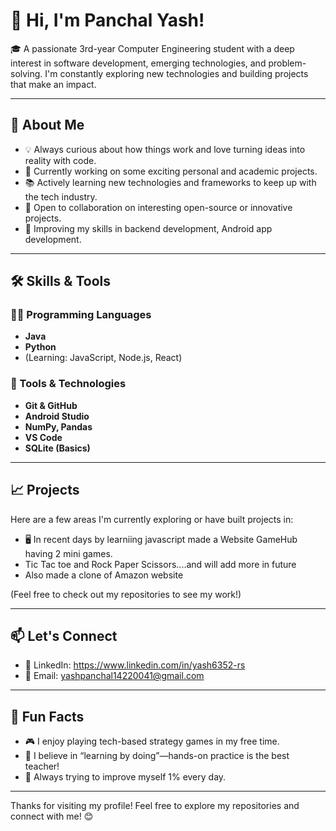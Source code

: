 # 👋 Hi, I'm Panchal Yash!

🎓 A passionate 3rd-year Computer Engineering student with a deep interest in software development, emerging technologies, and problem-solving.
    I'm constantly exploring new technologies and building projects that make an impact.

---

## 🚀 About Me

- 💡 Always curious about how things work and love turning ideas into reality with code.
- 🔭 Currently working on some exciting personal and academic projects.
- 📚 Actively learning new technologies and frameworks to keep up with the tech industry.
- 🤝 Open to collaboration on interesting open-source or innovative projects.
- 🌱 Improving my skills in backend development, Android app development.

---

## 🛠️ Skills & Tools

### 👨‍💻 Programming Languages
- **Java**
- **Python**
- (Learning: JavaScript, Node.js, React)

### 🔧 Tools & Technologies
- **Git & GitHub**
- **Android Studio**
- **NumPy, Pandas**
- **VS Code**
- **SQLite (Basics)**

---

## 📈 Projects
Here are a few areas I'm currently exploring or have built projects in:

- 🖥️ In recent days by learniing javascript made a Website GameHub having 2 mini games.
- Tic Tac toe and Rock Paper Scissors....and will add more in future
- Also made a clone of Amazon website

(Feel free to check out my repositories to see my work!)

---

## 📫 Let's Connect

- 🔗 LinkedIn: https://www.linkedin.com/in/yash6352-rs
- 📧 Email: yashpanchal14220041@gmail.com

---

## 🌟 Fun Facts

- 🎮 I enjoy playing tech-based strategy games in my free time.
- 💭 I believe in “learning by doing”—hands-on practice is the best teacher!
- 🧠 Always trying to improve myself 1% every day.

---

Thanks for visiting my profile! Feel free to explore my repositories and connect with me! 😊


